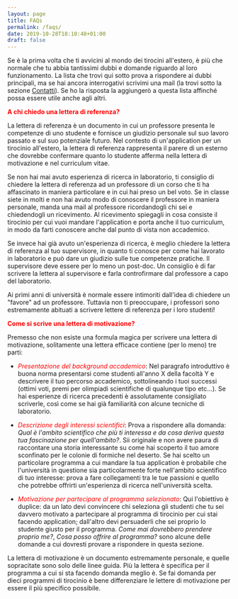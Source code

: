 ```yaml
---
layout: page
title: FAQs
permalink: /faqs/
date: 2019-10-28T18:10:48+01:00
draft: false
---
```


Se è la prima volta che ti avvicini al mondo dei tirocini all'estero, è più che normale che tu abbia tantissimi dubbi e domande riguardo al loro funzionamento. La lista che trovi qui sotto prova a rispondere ai dubbi principali, ma se hai ancora interrogativi scrivimi una mail (la trovi sotto la sezione [Contatti](/pages/contact/)). Se ho la risposta la aggiungerò a questa lista affinché possa essere utile anche agli altri. 

<span style="color:red">**A chi chiedo una lettera di referenza?** </span>

La lettera di referenza è un documento in cui un professore presenta le competenze di uno studente e fornisce un giudizio personale sul suo lavoro passato e sul suo potenziale futuro. Nel contesto di un'application per un tirocinio all'estero, la lettera di referenza rappresenta il parere di un esterno che dovrebbe confermare quanto lo studente afferma nella lettera di motivazione e nel curriculum vitae. 

Se non hai mai avuto esperienza di ricerca in laboratorio, ti consiglio di chiedere la lettera di referenza ad un professore di un corso che ti ha affascinato in maniera particolare e in cui hai preso un bel voto. Se in classe siete in molti e non hai avuto modo di conoscere il professore in maniera personale, manda una mail al professore ricordandogli chi sei e chiedendogli un ricevimento. Al ricevimento spiegagli in cosa consiste il tirocinio per cui vuoi mandare l'application e porta anche il tuo curriculum, in modo da farti conoscere anche dal punto di vista non accademico. 

Se invece hai già avuto un'esperienza di ricerca, è meglio chiedere la lettera di referenza al tuo supervisore, in quanto ti conosce per come hai lavorato in laboratorio e può dare un giudizio sulle tue competenze pratiche. Il supervisore deve essere per lo meno un post-doc. Un consiglio è di far scrivere la lettera al supervisore e farla controfirmare dal professore a capo del laboratorio. 

Ai primi anni di università è normale essere intimoriti dall'idea di chiedere un "favore" ad un professore. Tuttavia non ti preoccupare, i professori sono estremamente abituati a scrivere lettere di referenza per i loro studenti! 


<span style="color:red">**Come si scrive una lettera di motivazione?**</span>

Premesso che non esiste una formula magica per scrivere una lettera di motivazione, solitamente una lettera efficace contiene (per lo meno) tre parti: 

 * <span style="color:red">*Presentazione del background accademico*</span>: Nel paragrafo introduttivo è buona norma presentarsi come studenti all'anno X della facoltà Y e descrivere il tuo percorso accademico, sottolineando i tuoi successi (ottimi voti, premi per olimpiadi scientifiche di qualunque tipo etc...). Se hai esperienze di ricerca precedenti è assolutamente consigliato scriverle, così come se hai già familiarità con alcune tecniche di laboratorio. 

 * <span style="color:red">*Descrizione degli interessi scientifici*</span>: Prova a rispondere alla domanda: *Qual è l'ambito scientifico che più ti interessa e da cosa deriva questa tua fascinazione per quell'ambito?*. Sii originale e non avere paura di raccontare una storia interessante su come hai scoperto il tuo amore sconfinato per le colonie di formiche nel deserto. Se hai scelto un particolare programma a cui mandare la tua application è probabile che l'università in questione sia particolarmente forte nell'ambito scientifico di tuo interesse: prova a fare collegamenti tra le tue passioni e quello che potrebbe offrirti un'esperienza di ricerca nell'università scelta. 

 * <span style="color:red">*Motivazione per partecipare al programma selezionato*</span>: Qui l'obiettivo è duplice: da un lato devi convincere chi seleziona gli studenti che tu sei davvero motivato a partecipare al programma di tirocinio per cui stai facendo application; dall'altro devi persuaderli che sei proprio lo studente giusto per il programma. *Come mai dovrebbero prendere proprio me?*, *Cosa posso offrire al programma?* sono alcune delle domande a cui dovresti provare a rispondere in questa sezione. 

 La lettera di motivazione è un documento estremamente personale, e quelle sopracitate sono solo delle linee guida. Più la lettera è specifica per il programma a cui si sta facendo domanda meglio è. Se fai domanda per dieci programmi di tirocinio è bene differenziare le lettere di motivazione per essere il più specifico possibile. 
